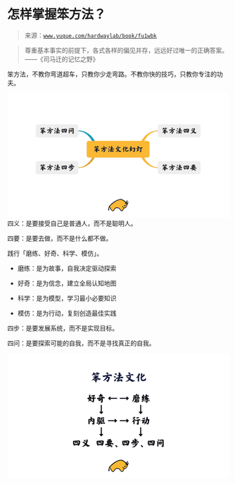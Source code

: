 # 怎样掌握笨方法？

> 来源：[`www.yuque.com/hardwaylab/book/fu1wbk`](https://www.yuque.com/hardwaylab/book/fu1wbk)

> 尊重基本事实的前提下，各式各样的偏见并存，远远好过唯一的正确答案。——《司马迁的记忆之野》 

笨方法，不教你弯道超车，只教你少走弯路。不教你快的技巧，只教你专注的功夫。 

![image.png](img/f1f2a62e8bdd204c25f688e81e299c5f.png)  <ne-p id="79b003dcfa263fd3a8d5c0ad7c9d7177" data-lake-id="79b003dcfa263fd3a8d5c0ad7c9d7177">四义：是要接受自己是普通人，而不是聪明人。 

四要：是要去做，而不是什么都不做。 

践行「磨练、好奇、科学、模仿」。 

+   磨练：是为故事，自我决定驱动探索 

+   好奇：是为信念，建立全局认知地图 

+   科学：是为模型，学习最小必要知识 

+   模仿：是为行动，复刻创造最佳实践 

四步：是要发展系统，而不是实现目标。 

四问：是要探索可能的自我，而不是寻找真正的自我。 

![image.png](img/522ceafa27cc1a66ba7ffe4c2bdb0b1e.png)  

##  

</ne-p>